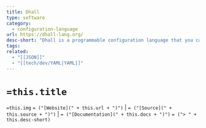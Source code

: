 ```yaml
---
title: Dhall
type: software
category:
  - configuration-language
url: https://dhall-lang.org/
desc-short: "Dhall is a programmable configuration language that you can think of as: JSON + functions + types + imports"
tags: 
related:
  - "[[JSON]]"
  - "[[tech/dev/YAML|YAML]]"
---
```

# `=this.title`

`=this.img` `= ("[Website](" + this.url + ")")` |  `= ("[Source](" + this.source + ")")` | `= ("[Documentation](" + this.docs + ")")`
`= ("> " + this.desc-short)`

